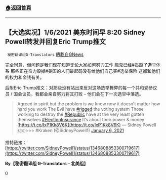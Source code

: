 ###  [:house:返回首頁](https://github.com/ourhimalayas/txt)
---

## 【大选实况】1/6/2021 美东时间早 8:20 Sidney Powell转发并回复Eric Trump推文
` 秘密翻译组G-Translators` [轉載自GNews](https://gnews.org/zh-hans/722808/)

完全同意，但问题是我们现在知道无论大家如何努力工作 魔鬼已经#捣毁了选举体系 那些正在奋力毁掉#美国的人们最起码没有给他们自己买#选举保险 这都和他们的权力和金钱有关。

后附Eric Trump推文：对那些没有站出来反对这场选举舞弊的每一个共和党参议员 / 国会议员，我都会亲自努力将其打败 – 他们会在下一次选举中落选。



> Agreed in spirit but the problem is we know now it doesn’t matter how hard you work
> The Evil have [#rigged](https://twitter.com/hashtag/rigged?src=hash&amp;ref_src=twsrc%5Etfw) the voting system 
> Those working to destroy the [#Republic](https://twitter.com/hashtag/Republic?src=hash&amp;ref_src=twsrc%5Etfw) have at the very least gotten themselves [#ElectionInsurance](https://twitter.com/hashtag/ElectionInsurance?src=hash&amp;ref_src=twsrc%5Etfw) 
> It’s about their power & money [https://t.co/IxP1Kk8V6K](https://t.co/IxP1Kk8V6K)
> — Sidney Powell 🇺🇸⭐⭐⭐ #Kraken (@SidneyPowell1) [January 6, 2021](https://twitter.com/SidneyPowell1/status/1346808853300719617?ref_src=twsrc%5Etfw)



推特链接：[https://twitter.com/SidneyPowell1/status/1346808853300719617](https://twitter.com/SidneyPowell1/status/1346808853300719617)

**By【秘密翻译组 G-Translators – 北美组】**

0
